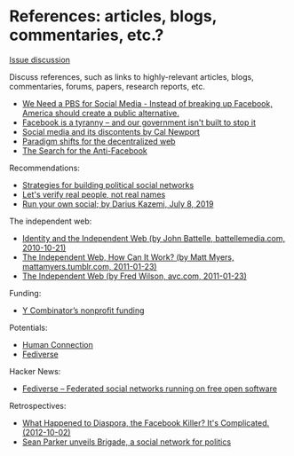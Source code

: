 # References: articles, blogs, commentaries, etc.?

[Issue discussion](https://github.com/joelparkerhenderson/social_network_plan/issues/new)

Discuss references, such as links to highly-relevant articles, blogs, commentaries, forums, papers, research reports, etc.

* [We Need a PBS for Social Media - Instead of breaking up Facebook, America should create a public alternative.](https://www.nytimes.com/2019/09/24/opinion/public-broadcasting-facebook.html)
* [Facebook is a tyranny – and our government isn't built to stop it](https://www.theguardian.com/commentisfree/2018/apr/18/facebook-tyranny-government-regulation-what-we-need)
* [Social media and its discontents by Cal Newport](http://calnewport.com/blog/2018/03/20/on-social-media-and-its-discontents/)
* [Paradigm shifts for the decentralized web](https://ruben.verborgh.org/blog/2017/12/20/paradigm-shifts-for-the-decentralized-web/)
* [The Search for the Anti-Facebook](http://www.slate.com/articles/technology/future_tense/2014/10/ello_diaspora_and_the_anti_facebook_why_alternative_social_networks_can.html)

Recommendations:

* [Strategies for building political social networks](https://techcrunch.com/2013/04/19/strategies-for-building-political-social-networks/)
* [Let's verify real people, not real names](https://bford.github.io/2015/10/07/names.html)
* [Run your own social; by Darius Kazemi, July 8, 2019](https://runyourown.social/)


The independent web:

* [Identity and the Independent Web (by John Battelle, battellemedia.com, 2010-10-21)](http://battellemedia.com/archives/2010/10/identity_and_the_independent_web_.php)
* [The Independent Web, How Can It Work? (by Matt Myers, mattamyers.tumblr.com, 2011-01-23)](http://mattamyers.tumblr.com/post/2903098250/the-independent-web-how-can-it-work)
* [The Independent Web (by Fred Wilson, avc.com, 2011-01-23)](https://avc.com/2011/01/the-independent-web/)

Funding:

* [Y Combinator’s nonprofit funding](https://blog.ycombinator.com/what-y-combinator-looks-for-in-nonprofits/)

Potentials:

* [Human Connection](https://human-connection.org)
* [Fediverse](https://fediverse.gitlab.io/)

Hacker News:

* [Fediverse – Federated social networks running on free open software](https://news.ycombinator.com/item?id=16667050)

Retrospectives:

* [What Happened to Diaspora, the Facebook Killer? It's Complicated. (2012-10-02)](https://web.archive.org/web/20121009223506/https://motherboard.vice.com/2012/10/2/what-happened-to-the-facebook-killer-it-s-complicated)
* [Sean Parker unveils Brigade, a social network for politics](https://www.politico.com/story/2015/06/brigade-politics-social-network-sean-parker-119108)



